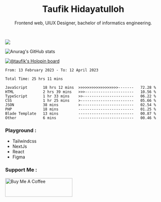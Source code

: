 
<h1 align="center">
  <b>Taufik Hidayatulloh</b>
</h1>
<p align="center">
   Frontend web, UIUX Designer, bachelor of informatics engineering.
 </p>
<br/>


![](https://komarev.com/ghpvc/?username=Taufik-H&color=red)

![Anurag's GitHub stats](https://github-readme-stats.vercel.app/api?username=Taufik-H&show_icons=true&theme=dracula&border_radius=5)



[![@taufik's Holopin board](https://holopin.me/taufik)](https://holopin.io/@taufik)

<!--START_SECTION:waka-->

```text
From: 13 February 2023 - To: 12 April 2023

Total Time: 25 hrs 11 mins

JavaScript       18 hrs 12 mins  >>>>>>>>>>>>>>>>>>-------   72.28 %
HTML             2 hrs 39 mins   >>>----------------------   10.56 %
TypeScript       1 hr 33 mins    >>-----------------------   06.22 %
CSS              1 hr 25 mins    >------------------------   05.66 %
JSON             38 mins         >------------------------   02.54 %
PHP              18 mins         -------------------------   01.25 %
Blade Template   13 mins         -------------------------   00.87 %
Other            6 mins          -------------------------   00.46 %
```

<!--END_SECTION:waka-->
### Playground :
- Tailwindcss
- NextJs
- React
- Figma

### Support Me :
<a href="https://www.buymeacoffee.com/opik" target="_blank"><img src="https://cdn.buymeacoffee.com/buttons/v2/default-yellow.png" alt="Buy Me A Coffee" style="height: 60px !important;width: 217px !important;" ></a>
